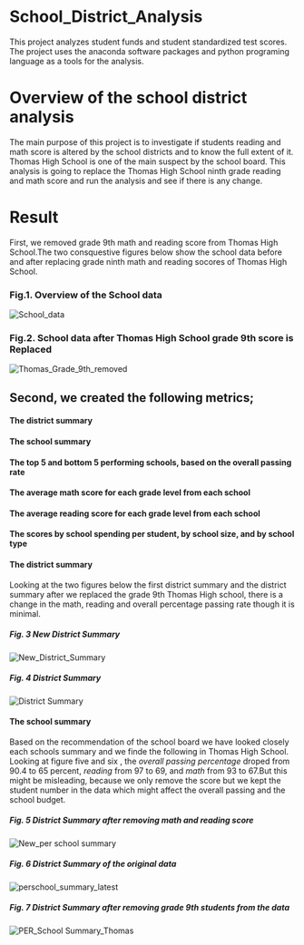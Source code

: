 

# School_District_Analysis
This project analyzes student funds and student standardized test scores. The project uses the anaconda software packages and python programing language as a tools for the analysis.
# Overview of the school district analysis
The main purpose of this project is to investigate if students reading and math score is altered by the school districts and to know the full extent of it. 
Thomas High School is one of the  main suspect by the school board. This analysis is going to replace the Thomas High School ninth grade reading and math score and run the analysis and see if there is any change.

# Result
First, we removed grade 9th math and reading score from Thomas High School.The two consquestive figures below show the school data before and after replacing grade ninth math and reading socores of Thomas High School.
### Fig.1. Overview of the School data
![School_data](https://user-images.githubusercontent.com/78656720/111785675-48548200-8893-11eb-92a6-8aebb2339f4d.png)
### Fig.2. School data after Thomas High School grade 9th score is Replaced
![Thomas_Grade_9th_removed](https://user-images.githubusercontent.com/78656720/111785702-50acbd00-8893-11eb-9155-3f570d1d5234.png)

## Second, we created the following metrics;
   #### The district summary
   #### The school summary
   #### The top 5 and bottom 5 performing schools, based on the overall passing rate
   #### The average math score for each grade level from each school
   #### The average reading score for each grade level from each school
   #### The scores by school spending per student, by school size, and by school type 
   
   
   #### The district summary
   Looking at the two figures below the first district summary and the district summary after we replaced the grade 9th Thomas High school, there is a change in the math, reading and overall percentage passing rate though it is minimal.
   ##### Fig. 3 New District Summary
![New_District_Summary](https://user-images.githubusercontent.com/78656720/111794066-3d521f80-889c-11eb-923d-fe72270d94bc.png)


   ##### Fig. 4 District Summary
![District Summary](https://user-images.githubusercontent.com/78656720/111794795-f87ab880-889c-11eb-9874-73e36c11d8ab.png)

 #### The school summary
 Based on the recommendation of the school board we have looked closely each schools summary and we finde the following in Thomas High School. Looking at figure five and six , the *overall passing percentage* droped from 90.4 to 65 percent, *reading* from 97 to 69, and *math* from 93 to 67.But this might be misleading, because we only remove the score but we kept the student number in the data which might affect the overall passing and the school budget.
 
   ##### Fig. 5 District Summary after removing math and reading score
 ![New_per school summary](https://user-images.githubusercontent.com/78656720/111797352-78a21d80-889f-11eb-8ec3-f903c554707f.png)
   ##### Fig. 6 District Summary of the original data
 ![perschool_summary_latest](https://user-images.githubusercontent.com/78656720/111802940-ef8de500-88a4-11eb-83a7-ac6639b88003.png)
   ##### Fig. 7 District Summary after removing grade 9th students from the data
 ![PER_School Summary_Thomas](https://user-images.githubusercontent.com/78656720/111797278-632cf380-889f-11eb-8180-924a2817feae.png)

